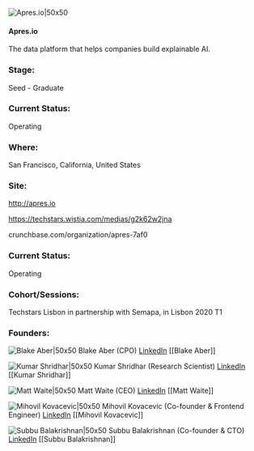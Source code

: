 

![Apres.io|50x50](https://apimg.techstars.com/connect/images/image_files/6238b587fe8b48000958768a/original/Apres.jpg)

#### Apres.io
The data platform that helps companies build explainable AI.

### Stage: 
Seed - Graduate 

### Current Status: 
Operating

### Where:
San Francisco, California, United States

### Site:
http://apres.io

https://techstars.wistia.com/medias/g2k62w2jna

crunchbase.com/organization/apres-7af0

### Current Status: 
Operating

### Cohort/Sessions: 
Techstars Lisbon in partnership with Semapa, in Lisbon 2020 T1

### Founders: 

![Blake Aber|50x50]() Blake Aber (CPO) [LinkedIn](https://) [[Blake Aber]]

![Kumar Shridhar|50x50](https://apimg.techstars.com/connect/images/image_files/5ffac4a5d963870009000007/original/IMG_8459.jpeg) Kumar Shridhar (Research Scientist) [LinkedIn](https://linkedin.com/in/hellorahulk) [[Kumar Shridhar]]

![Matt Waite|50x50](https://apimg.techstars.com/connect/images/image_files/5e54f42aa36c1156090001bf/original/0.jpg) Matt Waite (CEO) [LinkedIn](https://linkedin.com/in/matthewbwaite) [[Matt Waite]]

![Mihovil Kovacevic|50x50](https://apimg.techstars.com/connect/images/image_files/5e99fc9da36c115d3b0000e2/original/Miha.jpeg) Mihovil Kovacevic (Co-founder & Frontend Engineer) [LinkedIn](https://linkedin.com/in/mihovil-kovacevic-90016684) [[Mihovil Kovacevic]]

![Subbu Balakrishnan|50x50](https://s3.amazonaws.com/photos.angel.co/users/205639-medium_jpg?1354459864) Subbu Balakrishnan (Co-founder & CTO) [LinkedIn](https://linkedin.com/in/subbubalakrishnan) [[Subbu Balakrishnan]]


